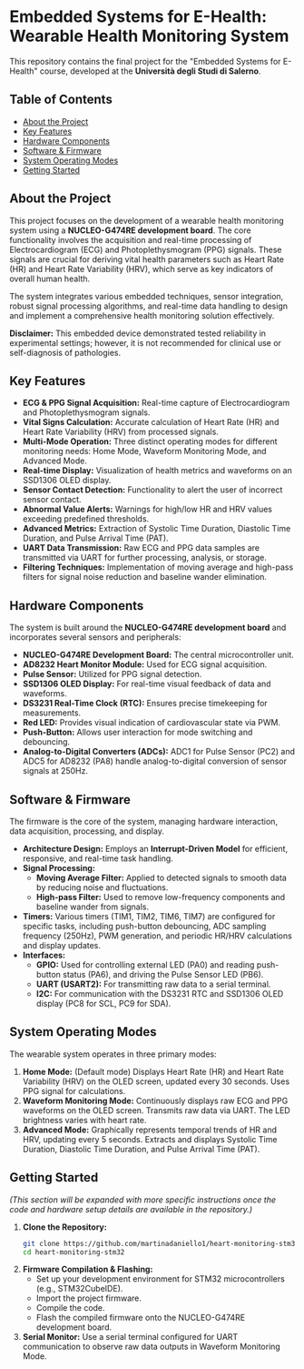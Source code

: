 # Embedded Systems for E-Health: Wearable Health Monitoring System

This repository contains the final project for the "Embedded Systems for E-Health" course, developed at the **Università degli Studi di Salerno**.

## Table of Contents

*   [About the Project](#about-the-project)
*   [Key Features](#key-features)
*   [Hardware Components](#hardware-components)
*   [Software & Firmware](#software--firmware)
*   [System Operating Modes](#system-operating-modes)
*   [Getting Started](#getting-started)


## About the Project

This project focuses on the development of a wearable health monitoring system using a **NUCLEO-G474RE development board**. The core functionality involves the acquisition and real-time processing of Electrocardiogram (ECG) and Photoplethysmogram (PPG) signals. These signals are crucial for deriving vital health parameters such as Heart Rate (HR) and Heart Rate Variability (HRV), which serve as key indicators of overall human health.

The system integrates various embedded techniques, sensor integration, robust signal processing algorithms, and real-time data handling to design and implement a comprehensive health monitoring solution effectively.

**Disclaimer:** This embedded device demonstrated tested reliability in experimental settings; however, it is not recommended for clinical use or self-diagnosis of pathologies.

## Key Features

*   **ECG & PPG Signal Acquisition:** Real-time capture of Electrocardiogram and Photoplethysmogram signals.
*   **Vital Signs Calculation:** Accurate calculation of Heart Rate (HR) and Heart Rate Variability (HRV) from processed signals.
*   **Multi-Mode Operation:** Three distinct operating modes for different monitoring needs: Home Mode, Waveform Monitoring Mode, and Advanced Mode.
*   **Real-time Display:** Visualization of health metrics and waveforms on an SSD1306 OLED display.
*   **Sensor Contact Detection:** Functionality to alert the user of incorrect sensor contact.
*   **Abnormal Value Alerts:** Warnings for high/low HR and HRV values exceeding predefined thresholds.
*   **Advanced Metrics:** Extraction of Systolic Time Duration, Diastolic Time Duration, and Pulse Arrival Time (PAT).
*   **UART Data Transmission:** Raw ECG and PPG data samples are transmitted via UART for further processing, analysis, or storage.
*   **Filtering Techniques:** Implementation of moving average and high-pass filters for signal noise reduction and baseline wander elimination.

## Hardware Components

The system is built around the **NUCLEO-G474RE development board** and incorporates several sensors and peripherals:

*   **NUCLEO-G474RE Development Board:** The central microcontroller unit.
*   **AD8232 Heart Monitor Module:** Used for ECG signal acquisition.
*   **Pulse Sensor:** Utilized for PPG signal detection.
*   **SSD1306 OLED Display:** For real-time visual feedback of data and waveforms.
*   **DS3231 Real-Time Clock (RTC):** Ensures precise timekeeping for measurements.
*   **Red LED:** Provides visual indication of cardiovascular state via PWM.
*   **Push-Button:** Allows user interaction for mode switching and debouncing.
*   **Analog-to-Digital Converters (ADCs):** ADC1 for Pulse Sensor (PC2) and ADC5 for AD8232 (PA8) handle analog-to-digital conversion of sensor signals at 250Hz.

## Software & Firmware

The firmware is the core of the system, managing hardware interaction, data acquisition, processing, and display.

*   **Architecture Design:** Employs an **Interrupt-Driven Model** for efficient, responsive, and real-time task handling.
*   **Signal Processing:**
    *   **Moving Average Filter:** Applied to detected signals to smooth data by reducing noise and fluctuations.
    *   **High-pass Filter:** Used to remove low-frequency components and baseline wander from signals.
*   **Timers:** Various timers (TIM1, TIM2, TIM6, TIM7) are configured for specific tasks, including push-button debouncing, ADC sampling frequency (250Hz), PWM generation, and periodic HR/HRV calculations and display updates.
*   **Interfaces:**
    *   **GPIO:** Used for controlling external LED (PA0) and reading push-button status (PA6), and driving the Pulse Sensor LED (PB6).
    *   **UART (USART2):** For transmitting raw data to a serial terminal.
    *   **I2C:** For communication with the DS3231 RTC and SSD1306 OLED display (PC8 for SCL, PC9 for SDA).

## System Operating Modes

The wearable system operates in three primary modes:

1.  **Home Mode:** (Default mode) Displays Heart Rate (HR) and Heart Rate Variability (HRV) on the OLED screen, updated every 30 seconds. Uses PPG signal for calculations.
2.  **Waveform Monitoring Mode:** Continuously displays raw ECG and PPG waveforms on the OLED screen. Transmits raw data via UART. The LED brightness varies with heart rate.
3.  **Advanced Mode:** Graphically represents temporal trends of HR and HRV, updating every 5 seconds. Extracts and displays Systolic Time Duration, Diastolic Time Duration, and Pulse Arrival Time (PAT).

## Getting Started

*(This section will be expanded with more specific instructions once the code and hardware setup details are available in the repository.)*

1.  **Clone the Repository:**
    ```bash
    git clone https://github.com/martinadaniello1/heart-monitoring-stm32
    cd heart-monitoring-stm32
    ```
3.  **Firmware Compilation & Flashing:**
    *   Set up your development environment for STM32 microcontrollers (e.g., STM32CubeIDE).
    *   Import the project firmware.
    *   Compile the code.
    *   Flash the compiled firmware onto the NUCLEO-G474RE development board.
4.  **Serial Monitor:** Use a serial terminal configured for UART communication to observe raw data outputs in Waveform Monitoring Mode.
